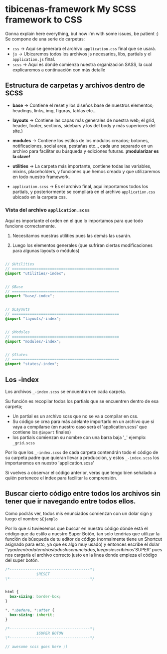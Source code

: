 # tibicenas-framework My SCSS framework to CSS
Gonna explain here everything, but now i'm with some issues, be patient :)
Se compone de una serie de carpetas:

- `css` -> Aquí se generará el archivo `application.css` final que se usará.
- `js`  -> Ubicaremos todos los archivos js necesarios, libs, partials y el `application.js` final.
- `scss` -> Aquí es donde comienza nuestra organización SASS, la cual explicaremos a continuación con más detalle


## Estructura de carpetas y archivos dentro de SCSS

- **base** -> Contiene el reset y los diseños base de nuestros elementos; headings, links, img, figuras, tablas etc...

- **layouts** -> Contiene las capas más generales de nuestra web; el grid, header, footer, sections, sidebars y los del body y más superiores del site.)

- **modules** -> Contiene los estilos de los módulos creados; botones, 
notificaciones, social area, pestañas etc.., cada uno separado en un archivo para facilitar su búsqueda y ediciones futuras. **¡modularizar es la clave!**

- **utilities** -> La carpeta más importante, contiene todas las variables, mixins, placeholders, y funciones que hemos creado y que utilizaremos en todo nuestro framework.

- `application.scss` -> Es el archivo final, aquí importamos todos los partials, y posteriormente se compilará en el archivo `application.css` ubicado en la carpeta css.

### Vista del archivo `application.scss`
Aquí es importante el orden en el que lo importamos para que todo funcione correctamente.

1) Necesitamos nuestras utilities pues las demás las usarán.

2) Luego los elementos generales (que sufriran ciertas modificaciones para algunas layouts o módulos)



```scss

// $Utilities
// ================================================
@import "utilities/-index";


// $Base
// ================================================
@import "base/-index";


// $Layouts
// ================================================
@import "layouts/-index";


// $Modules
// ================================================
@import "modules/-index";


// $States
// ================================================
@import "states/-index";

```

## Los -index

Los archivos `_-index.scss` se encuentran en cada carpeta.

Su función es recopilar todos los partials que se encuentren dentro de esa carpeta;
  - Un partial es un archivo scss que no se va a compilar en css. 
  - Su código se crea para más adelante importarlo en un archivo que sí vaya a compilarse (en nuestro caso será el 'application.scss' que contiene los `@import` finales) 
  - los partials comienzan su nombre con una barra baja '_' ejemplo: `_grid.scss`

Por lo que los `_-index.scss` de cada carpeta contendrán todo el código de su carpeta padre que quieran llevar a producción, y estos `_-index.scss` los importaremos en nuestro 'application.scss'

Si vuelves a observar el código anterior, veras que tengo bien señalado a quién pertenece el index para facilitar la comprensión.



## Buscar cierto código entre todos los archivos sin tener que ir navegando entre todos ellos.

Como podrás ver, todos mis enunciados comienzan con un dolar sign y luego el nombre `$Ejemplo`

Por lo que si tuviesemos que buscar en nuestro código dónde está el código que da estilo a nuestro Super Botón, tan solo tendrías que utilizar la función de búsqueda de tu editor de código (normalmente tiene un Shortcut asignado para esto, ya que es algo muy usado) y entonces escribe el dolar '$' y ya de entrada tendrías todos los enunciados, luego si escribimos '$SUPER' pues nos cargaría el archivo correcto justo en la línea donde empieza el código del super botón.

```scss
/*------------------------------------*\
              $RESET
\*------------------------------------*/


html {
  box-sizing: border-box;
}

*, *:before, *:after {
  box-sizing: inherit;
}

/*------------------------------------*\
              $SUPER BOTON
\*------------------------------------*/

// awesome scss goes here ;)
```

